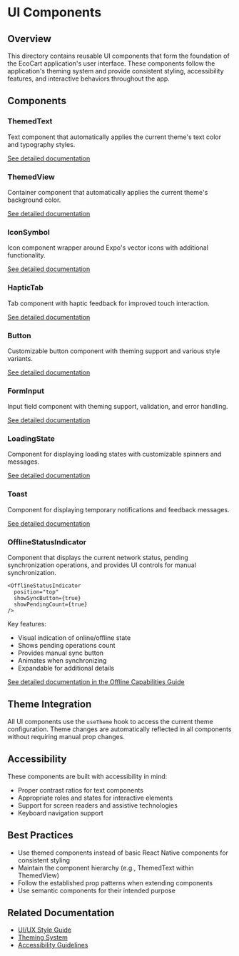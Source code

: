 # UI Components

## Overview
This directory contains reusable UI components that form the foundation of the EcoCart application's user interface. These components follow the application's theming system and provide consistent styling, accessibility features, and interactive behaviors throughout the app.

## Components

### ThemedText
Text component that automatically applies the current theme's text color and typography styles.

[See detailed documentation](./ThemedText.README.md)

### ThemedView
Container component that automatically applies the current theme's background color.

[See detailed documentation](./ThemedView.README.md)

### IconSymbol
Icon component wrapper around Expo's vector icons with additional functionality.

[See detailed documentation](./IconSymbol.README.md)

### HapticTab
Tab component with haptic feedback for improved touch interaction.

[See detailed documentation](./HapticTab.README.md)

### Button
Customizable button component with theming support and various style variants.

[See detailed documentation](./Button.README.md)

### FormInput
Input field component with theming support, validation, and error handling.

[See detailed documentation](./FormInput.README.md)

### LoadingState
Component for displaying loading states with customizable spinners and messages.

[See detailed documentation](./LoadingState.README.md)

### Toast
Component for displaying temporary notifications and feedback messages.

[See detailed documentation](./Toast.README.md)

### OfflineStatusIndicator
Component that displays the current network status, pending synchronization operations, and provides UI controls for manual synchronization.

```tsx
<OfflineStatusIndicator 
  position="top"
  showSyncButton={true}
  showPendingCount={true}
/>
```

Key features:
- Visual indication of online/offline state
- Shows pending operations count
- Provides manual sync button
- Animates when synchronizing
- Expandable for additional details

[See detailed documentation in the Offline Capabilities Guide](../../docs/offline-capabilities-guide.md#ui-components)

## Theme Integration
All UI components use the `useTheme` hook to access the current theme configuration. Theme changes are automatically reflected in all components without requiring manual prop changes.

## Accessibility
These components are built with accessibility in mind:
- Proper contrast ratios for text components
- Appropriate roles and states for interactive elements
- Support for screen readers and assistive technologies
- Keyboard navigation support

## Best Practices
- Use themed components instead of basic React Native components for consistent styling
- Maintain the component hierarchy (e.g., ThemedText within ThemedView)
- Follow the established prop patterns when extending components
- Use semantic components for their intended purpose

## Related Documentation
- [UI/UX Style Guide](../../../docs/design/style-guide.md)
- [Theming System](../../../docs/design/theming.md)
- [Accessibility Guidelines](../../../docs/design/accessibility.md) 